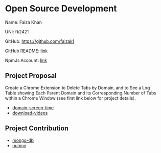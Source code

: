 # Open Source Development

Name: Faiza Khan

UNI: fk2421

GitHub: <https://github.com/faizak1>

GitHub README: [link](https://github.com/faizak1/faizak1/blob/main/README.md)

NpmJs Account: [link](https://www.npmjs.com/~faizak1)

## Project Proposal

Create a Chrome Extension to Delete Tabs by Domain, and to See a Log Table showing Each Parent Domain and its Corresponding Number of Tabs within a Chrome Window (see first link below for project details).

- [domain-screen-time](../projects/javascript/domain-screen-time.md)
- [download-videos](../projects/javascript/fast-downloads.md)

## Project Contribution

- [mongo-db](../projects/javascript/mongo-db.md)
- [numpy](../projects/python/numpy.md)